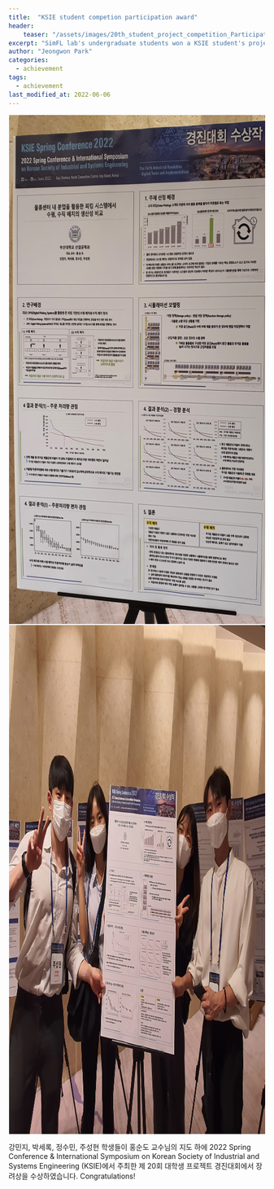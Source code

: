 ```yaml
---
title:  "KSIE student competion participation award"
header:
    teaser: "/assets/images/20th_student_project_competition_Participation_Award1.jpg"
excerpt: "SimFL lab's undergraduate students won a KSIE student's project competition."
author: "Jeongwon Park"
categories:
  - achievement
tags:
  - achievement
last_modified_at: 2022-06-06
---
```

<img align="center" width="1000" height="1000" style="border: 1px solid white" src="/assets/images/20th_student_project_competition_Participation_Award3.jpg">
<img align="center" width="1000" height="1000" style="border: 1px solid white" src="/assets/images/20th_student_project_competition_Participation_Award1.jpg">

강민지, 박세록, 정수민, 주성현 학생들이 홍순도 교수님의 지도 하에 2022 Spring Conference & International Symposium on Korean Society of Industrial and Systems Engineering (KSIE)에서 주최한 제 20회 대학생 프로젝트 경진대회에서 장려상을 수상하였습니다.
Congratulations!
